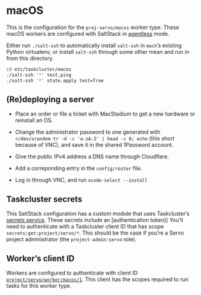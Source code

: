 # macOS

This is the configuration for the `proj-servo/macos` worker type.
These macOS workers are configured with SaltStack in [agentless] mode.

[agentless]: https://docs.saltstack.com/en/getstarted/ssh/index.html

Either run `./salt-ssh`
to automatically install `salt-ssh` in `mach`’s existing Python virtualenv,
or install `salt-ssh` through some other mean and run in from this directory.

```sh
cd etc/taskcluster/macos
./salt-ssh '*' test.ping
./salt-ssh '*' state.apply test=True
```

## (Re)deploying a server

* Place an order or file a ticket with MacStadium to get a new hardware or reinstall an OS.

* Change the administrator password to one generated with
  `</dev/urandom tr -d -c 'a-zA-Z' | head -c 8; echo`
  (this short because of VNC),
  and save it in the shared 1Password account.

* Give the public IPv4 address a DNS name through Cloudflare.

* Add a correponding entry in the `config/roster` file.

* Log in through VNC, and run `xcode-select --install`


## Taskcluster secrets

This SaltStack configuration has a custom module that uses Taskcluster’s
[secrets service](https://tools.taskcluster.net/secrets/).
These secrets include an [authentication token](
You’ll need to authenticate with a Taskcluster client ID
that has scope `secrets:get:project/servo/*`.
This should be the case if you’re a Servo project administrator (the `project-admin:servo` role).


## Worker’s client ID

Workers are configured to authenticate with client ID
[`project/servo/worker/macos/1`](
https://tools.taskcluster.net/auth/clients/project%2Fservo%2Fworker%macos%2F1).
This client has the scopes required to run tasks for this worker type.